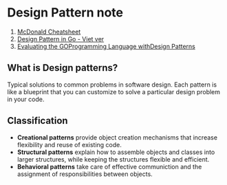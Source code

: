 # Design Pattern note

1. [McDonald Cheatsheet](./designpatternscard.pdf)
2. [Design Pattern in Go - Viet ver](https://github.com/anhthii/golang-design-pattern)
3. [Evaluating the GOProgramming Language withDesign Patterns](http://ecs.victoria.ac.nz/foswiki/pub/Main/TechnicalReportSeries/ECSTR11-01.pdf)

## What is Design patterns?

Typical solutions to common problems in software design. Each pattern is like a blueprint that you can customize to solve a particular design problem in your code.

## Classification

- **Creational patterns** provide object creation mechanisms that increase flexibility and reuse of existing code.
- **Structural patterns** explain how to assemble objects and classes into larger structures, while keeping the structures flexible and efficient.
- **Behavioral patterns** take care of effective communiction and the assignment of responsibilities between objects.
